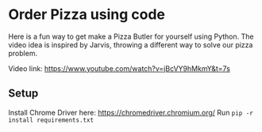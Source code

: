 # Order Pizza using code

Here is a fun way to get make a Pizza Butler for yourself using Python. The video idea is inspired by Jarvis, throwing a different way to solve our pizza problem.

Video link: https://www.youtube.com/watch?v=jBcVY9hMkmY&t=7s

## Setup

Install Chrome Driver here: https://chromedriver.chromium.org/
Run `pip -r install requirements.txt`
